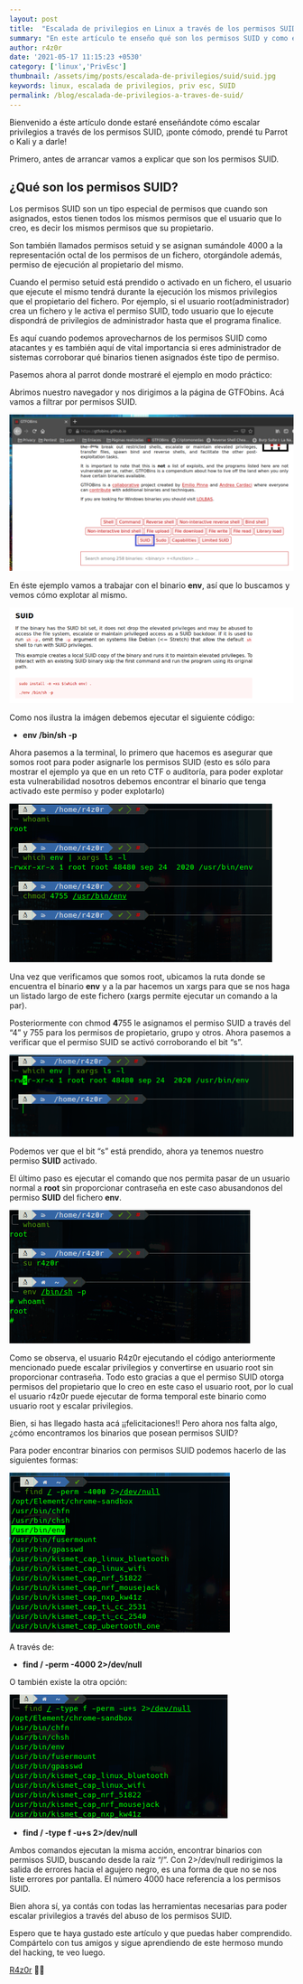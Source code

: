 ```yaml
---                                                                                                                                             
layout: post
title:  "Escalada de privilegios en Linux a través de los permisos SUID"                                                                                        
summary: "En este artículo te enseño qué son los permisos SUID y como escalar privilegios a través de las mismas."
author: r4z0r                                                                                                                                   
date: '2021-05-17 11:15:23 +0530'                                                                                                               
category: ['linux','PrivEsc']                                                                                  
thumbnail: /assets/img/posts/escalada-de-privilegios/suid/suid.jpg
keywords: linux, escalada de privilegios, priv esc, SUID                                               
permalink: /blog/escalada-de-privilegios-a-traves-de-suid/                                                                                         
---
```


Bienvenido a éste artículo donde estaré enseñándote cómo escalar privilegios a través de los permisos SUID, ¡ponte cómodo, prendé tu Parrot o Kali y a darle!

Primero, antes de arrancar vamos a explicar que son los permisos SUID. 

## ¿Qué son los permisos SUID?

Los permisos SUID son un tipo especial de permisos que cuando son asignados, estos tienen todos los mismos permisos que el usuario que lo creo, es decir los mismos permisos que su propietario.

Son también llamados permisos setuid y se asignan sumándole 4000 a la representación octal de los permisos de un fichero, otorgándole además, permiso de ejecución al propietario del mismo.

Cuando el permiso setuid está prendido o activado en un fichero, el usuario que ejecute el mismo tendrá durante la ejecución los mismos privilegios que el propietario del fichero.
Por ejemplo, si el usuario root(administrador) crea un fichero y le activa el permiso SUID, todo usuario que lo ejecute dispondrá de privilegios de administrador hasta que el programa finalice.

Es aquí cuando podemos aprovecharnos de los permisos SUID como atacantes y es también aquí de vital importancia si eres administrador de sistemas corroborar qué binarios tienen asignados éste tipo de permiso.

Pasemos ahora al parrot donde mostraré el ejemplo en modo práctico:

Abrimos nuestro navegador y nos dirigimos a la página de GTFObins. Acá vamos a filtrar por permisos SUID.

![SUID](/assets/img/posts/escalada-de-privilegios/suid/1.png "SUID GTFObins")

En éste ejemplo vamos a trabajar con el binario **env**, así que lo buscamos y vemos cómo explotar al mismo.

![SUID 2](/assets/img/posts/escalada-de-privilegios/suid/2.png "SUID GTFObins 2")

Como nos ilustra la imágen debemos ejecutar el siguiente código:

- **env /bin/sh -p**

Ahora pasemos a la terminal, lo primero que hacemos es asegurar que somos root para poder asignarle los permisos SUID (esto es sólo para mostrar el ejemplo ya que en un reto CTF o auditoría, para poder explotar esta vulnerabilidad nosotros debemos encontrar el binario que tenga activado este permiso y poder explotarlo)

![asignando suid](/assets/img/posts/escalada-de-privilegios/suid/3.png "asiganmos suid")

Una vez que verificamos que somos root, ubicamos la ruta donde se encuentra el binario **env** y a la par hacemos un xargs para que se nos haga un listado largo de este fichero (xargs permite ejecutar un comando a la par).

Posteriormente con chmod **4**755 le asignamos el permiso SUID a través del “4” y 755 para los permisos de propietario, grupo y otros. Ahora pasemos a verificar que el permiso SUID se activó corroborando el bit “s”.

![suid asignado](/assets/img/posts/escalada-de-privilegios/suid/4.png "suid asignado")

Podemos ver que el bit “s” está prendido, ahora ya tenemos nuestro permiso **SUID** activado.

El último paso es ejecutar el comando que nos permita pasar de un usuario normal a **root** sin proporcionar contraseña en este caso abusandonos del permiso **SUID** del fichero **env**.

![env](/assets/img/posts/escalada-de-privilegios/suid/5.png "env")

Como se observa, el usuario R4z0r ejecutando el código anteriormente mencionado puede escalar privilegios y convertirse en usuario root sin proporcionar contraseña. Todo esto gracias a que el permiso SUID otorga permisos del propietario que lo creo en este caso el usuario root, por lo cual el usuario r4z0r puede ejecutar de forma temporal este binario como usuario root  y escalar privilegios.

Bien, si has llegado hasta acá ¡¡felicitaciones!! Pero ahora nos falta algo, ¿cómo encontramos los binarios que posean permisos SUID?

Para poder encontrar binarios con permisos SUID podemos hacerlo de las siguientes formas:

![find](/assets/img/posts/escalada-de-privilegios/suid/6.png "find suid")

A través de:

- **find / -perm -4000 2>/dev/null**

O también existe la otra opción:

![find suid 2](/assets/img/posts/escalada-de-privilegios/suid/7.png "find suid 2")

- **find / -type f -u+s 2>/dev/null**

Ambos comandos ejecutan la misma acción, encontrar binarios con permisos SUID, buscando desde la raíz “/”. Con 2>/dev/null redirigimos la salida de errores hacia el agujero negro, es una forma de que no se nos liste errores por pantalla. El número 4000 hace referencia a los permisos SUID.

Bien ahora sí, ya contás con todas las herramientas necesarias para poder escalar privilegios a través  del abuso de los permisos SUID.

Espero que te haya gustado este artículo y que puedas haber comprendido. Compártelo con tus amigos y sigue aprendiendo de este hermoso mundo del hacking, te veo luego.

[R4z0r](https://juankaenel.github.io) 👨‍💻



